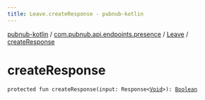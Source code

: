 ```yaml
---
title: Leave.createResponse - pubnub-kotlin
---
```


[pubnub-kotlin](../../index.html) / [com.pubnub.api.endpoints.presence](../index.html) / [Leave](index.html) / [createResponse](./create-response.html)

# createResponse

`protected fun createResponse(input: Response<`[`Void`](https://docs.oracle.com/javase/6/docs/api/java/lang/Void.html)`>): `[`Boolean`](https://kotlinlang.org/api/latest/jvm/stdlib/kotlin/-boolean/index.html)